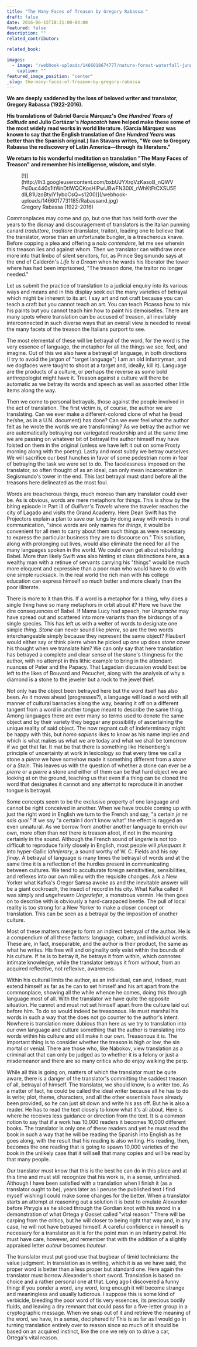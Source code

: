 ```yaml
---
title: "The Many Faces of Treason by Gregory Rabassa "
draft: false
date: 2016-06-15T18:21:00-04:00
featured: false
description: ""
related_contributor:

related_book:

images:
  - image: "/webhook-uploads/1466018674777/nature-forest-waterfall-jungle.jpg"
    caption: ""
featured_image_position: "center"
_slug: the-many-faces-of-treason-by-gregory-rabassa
---
```


**We are deeply saddened by the loss of beloved writer and translator, Gregory Rabassa (1922-2016).**

**His translations of Gabriel García Márquez's _One Hundred Years of Solitude_ and Julio Cortázar's _Hopscotch_ have helped make these some of the most widely read works in world literature. (García Márquez was known to say that the English translation of _One Hundred Years_ was better than the Spanish original.) Ilan Stavans writes, "We owe to Gregory Rabassa the rediscovery of Latin America—through its literature."**

**We return to his wonderful meditation on translation "The Many Faces of Treason" and remember his intelligence, wisdom, and style.**

<figure data-type="image">[![](http://lh3.googleusercontent.com/bxbUJYXrqVzKasoB_nQWVPsi0uc440s1ItWnDtlWQCKosHIPwUBwFN30iX_rWhKtFtCXSU5EdIL81UzoBtyiY1yboCsQ=s1200)](/webhook-uploads/1466017731185/Rabassand.jpg)

<figcaption>Gregory Rabassa (1922-2016)</figcaption>

</figure>

Commonplaces may come and go, but one that has held forth over the years to the dismay and discouragement of translators is the Italian punning canard _traduttore_, _traditore_ (translator, traitor), leading one to believe that the translator, worse than an unfortunate bungler, is a treacherous knave. Before copping a plea and offering a _nolo contendere_, let me see wherein this treason lies and against whom. Then we translator can withdraw once more into that limbo of silent servitors, for, as Prince Segismundo says at the end of Calderón's _Life Is a Dream_ when he wards his liberator the tower where has had been imprisoned, "The treason done, the traitor no longer needed."

Let us submit the practice of translation to a judicial enquiry into its various ways and means and in this display seek out the many varieties of betrayal which might be inherent to its art. I say art and not craft because you can teach a craft but you cannot teach an art. You can teach Picasso how to mix his paints but you cannot teach him how to paint his demoiselles. There are many spots where translation can be accused of treason, all inevitably interconnected in such diverse ways that an overall view is needed to reveal the many facets of the treason the Italians purport to see.

The most elemental of these will be betrayal of the word, for the word is the very essence of language, the metaphor for all the things we see, feel, and imagine. Out of this we also have a betrayal of language, in both directions (I try to avoid the jargon of "target language"; I am an old infantryman, and we dogfaces were taught to shoot at a target and, ideally, kill it). Language are the products of a culture, or perhaps the reverse as some bold anthropologist might have it. Treason against a culture will there be automatic as we betray its words and speech as well as assorted other little items along the way.

Then we come to personal betrayals, those against the people involved in the act of translation. The first victim is, of course, the author we are translating. Can we ever make a different-colored clone of what he (read he/she, as in a U.N. document) has done? Can we ever feel what the author felt as he wrote the words we are transforming? As we betray the author we are automatically betraying our variegated readership and at the same time we are passing on whatever bit of betrayal the author himself may have foisted on them in the original (unless we have left it out on some Frosty morning along with the poetry). Lastly and most subtly we betray ourselves. We will sacrifice our best hunches in favor of some pedestrian norm in fear of betraying the task we were set to do. The facelessness imposed on the translator, so often thought of as an ideal, can only mean incarceration in Segismundo's tower in the end. This last betrayal must stand before all the treasons here delineated as the most foul.

Words are treacherous things, much moreso than any translator could ever be. As is obvious, words are mere metaphors for things. This is show by the biting episode in Part III of _Gulliver's Travels_ where the traveler reaches the city of Lagado and visits the Grand Academy. Here Dean Swift has the Projectors explain a plan to save our lungs by doing away with words in oral communication, "since words are only names for _things_, it would be convenient for all men to carry about them such things as were necessary to express the particular business they are to discourse on." This solution, along with prolonging out lives, would also eliminate the need for all the many languages spoken in the world. We could even get about rebuilding Babel. More than likely Swift was also hinting at class distinctions here, as a wealthy man with a retinue of servants carrying his "things" would be much more eloquent and expressive than a poor man who would have to do with one simple rucksack. In the real world the rich man with his college education can express himself so much better and more clearly than the poor illiterate.

There is more to it than this. If a word is a metaphor for a thing, why does a single thing have so many metaphors in orbit about it? Here we have the dire consequences of Babel. If Mama Lucy had speech, her _Ursprache_ may have spread out and scattered into more variants than the birdsongs of a single species. This has left us with a welter of words to designate one simple _thing_. _Stone_ can never sound like _pierre_, so are the two words interchangeable simply because they represent the same object? Flaubert would either say or think pierre when he picked up one up does _stone_ cover his thought when we translate him? We can only say that here translation has betrayed a complete and clear sense of the stone's thingness for the author, with no attempt in this lithic example to bring in the attendant nuances of Peter and the Papacy. That Lagadian discussion would best be left to the likes of Bouvard and Pécuchet, along with the analysis of why a diamond is a stone to the jeweler but a rock to the jewel thief.

Not only has the object been betrayed here but the word itself has also been. As it moves ahead (progresses?), a language will load a word with all manner of cultural barnacles along the way, bearing it off on a different tangent from a word in another tongue meant to describe the same thing. Among languages there are ever many so terms used to denote the same object and by their variety they beggar any possibility of ascertaining the unique reality of said object. The now regnant cult of indeterminacy might be happy with this, but _homo sapiens_ likes to know as his name implies and which is what makes us what we are today and what we shall be tomorrow if we get that far. It mat be that there is something like Heisenberg's principle of uncertainty at work in lexicology so that every time we call a stone a _pierre_ we have somehow made it something different from a _stone_ or a _Stein_. This leaves us with the question of whether a stone can ever be a _pierre_ or a _pierre_ a stone and either of them can be that hard object we are looking at on the ground, teaching us that even if a thing can be cloned the word that designates it cannot and any attempt to reproduce it in another tongue is betrayal.

Some concepts seem to be the exclusive property of one language and cannot be right conceived in another. When we have trouble coming up with just the right word in English we turn to the French and say, "a certain _je ne sais quoi_." If we say "a certain I don't know what" the effect is ragged an even unnatural. As we borrow from another another language to enrich our own, more often than not there is treason afoot, if not in the meaning certainly in the sound. Although the French sound of _lingerie_ is not too difficult to reproduce fairly closely in English, most people will _plusquam_ it into hyper-Gallic _lahnjerary_, a sound worthy of W. C. Fields and his _say finay_. A betrayal of language is many times the betrayal of words and at the same time it is a reflection of the hurdles present in communicating between cultures. We tend to acculturate foreign sensitivities, sensibilities, and reflexes into our own milieu with the requisite changes. Ask a New Yorker what Kafka's Gregor Samsa awoke as and the inevitable answer will be a giant cockroach, the insect of record in his city. What Kafka called it was simply and _ungeheuern Ungeziefer_, a monstrous vermin. He then goes on to describe with is obviously a hard-carapaced beetle. The pull of local reality is too strong for a New Yorker to make a closer concept or translation. This can be seen as a betrayal by the imposition of another culture.

Most of these matters merge to form an indirect betrayal of the author. He is a compendium of all these factors: language, culture, and individual words. These are, in fact, inseparable, and the author is their product, the same as what he writes. His free will and originality only exist within the bounds of his culture. If he is to betray it, he betrays it from within, which connotes intimate knowledge, while the translator betrays it from without, from an acquired reflective, not reflexive, awareness.

Within his cultural limits the author, as an individual, can and, indeed, must extend himself as far as he can to set himself and his art apart from the commonplace, showing all the while whence he comes, doing this through language most of all. With the translator we have quite the opposite situation. He cannot and must not set himself apart from the culture laid out before him. To do so would indeed be treasonous. He must marshal his words in such a way that the does not go counter to the author's intent. Nowhere is translation more dubious than here as we try to translation into our own language and culture something that the author is translating into words within his culture and still make it our own. Treasonous it is. The important thing is to consider whether the treason is high or low, the sin mortal or venial. There are those who, like Nabokov, view translation as a criminal act that can only be judged as to whether it is a felony or just a misdemeanor and there are so many critics who do enjoy walking the perp.

While all this is going on, matters of which the translator must be quite aware, there is a danger of the translator's committing the saddest treason of all, betrayal of himself. The translator, we should know, is a writer too. As a matter of fact, he could be called the ideal writer because all he has to do is write; plot, theme, characters, and all the other essentials have already been provided, so he can just sit down and write his ass off. But he is also a reader. He has to read the text closely to know what it's all about. Here is where he receives less guidance or direction from the text. It is a common notion to say that if a work has 10,000 readers it becomes 10,000 different books. The translator is only one of these readers and yet he must read the book in such a way that he will be reading the Spanish into English as he goes along, with the result that his reading is also writing. His reading, then, becomes the one reading that is going to spawn 10,000 varieties of the book in the unlikely case that it will sell that many copies and will be read by that many people.

Our translator must know that this is the best he can do in this place and at this time and must still recognize that his work is, in a sense, unfinished. Although I have been satisfied with a translation when I finish it (as a translator ought to be), years later as I peruse the published text I find myself wishing I could make some changes for the better. When a translator starts an attempt at reasoning out a solution it is best to emulate Alexander before Phrygia as he sliced through the Gordian knot with his sword in a demonstration of what Ortega y Gasset called "vital reason." There will be carping from the critics, but he will closer to being right that way and, in any case, he will not have betrayed himself. A careful confidence in himself is necessary for a translator as it is for the point man in an infantry patrol. He must have care, however, and remember that with the addition of a slightly appraised letter _auteur_ becomes _hauteur_.

The translator must put good use that bugbear of timid technicians: the value judgment. In translation as in writing, which it is as we have said, the proper word is better than a less proper but standard one. Here again the translator must borrow Alexander's short sword. Translation is based on choice and a rather personal one at that. Long ago I discovered a funny thing: if you ponder a word, any word, long enough it will become strange and meaningless and usually ludicrous. I suppose this is some kind of verbicide, bleeding the poor word of tis very essences, its precious bodily fluids, and leaving a dry remnant that could pass for a five-letter group in a cryptographic message. When we snap out of it and retrieve the meaning of the word, we have, in a sense, deciphered it/ This is as far as I would go in turning translation entirely over to reason since so much of it should be based on an acquired instinct, like the one we rely on to drive a car, Ortega's vital reason.

